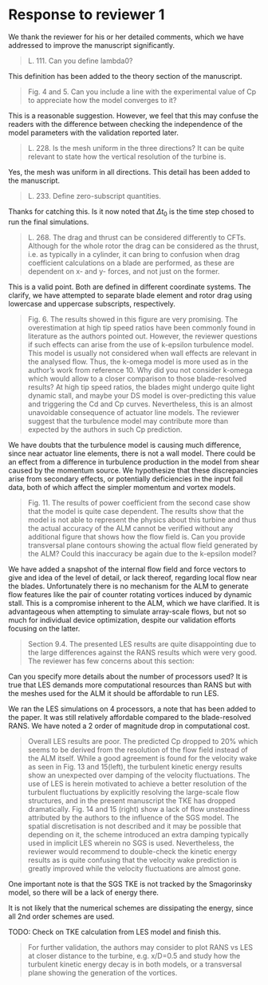# Response to reviewer 1

We thank the reviewer for his or her detailed comments, which we have addressed
to improve the manuscript significantly.

>L. 111. Can you define lambda0?

This definition has been added to the theory section of the manuscript.

>Fig. 4 and 5. Can you include a line with the experimental value of Cp to appreciate how the model converges to it?

This is a reasonable suggestion. However, we feel that this may confuse the
readers with the difference between checking the independence of the model
parameters with the validation reported later.

>L. 228. Is the mesh uniform in the three directions? It can be quite relevant to state how the vertical resolution of the turbine is.

Yes, the mesh was uniform in all directions. This detail has been added to the
manuscript.

>L. 233. Define zero-subscript quantities.

Thanks for catching this. Is it now noted that $\Delta t_0$ is the time step
chosed to run the final simulations.

>L. 268. The drag and thrust can be considered differently to CFTs. Although for the whole rotor the drag can be considered as the thrust, i.e. as typically in a cylinder, it can bring to confusion when drag coefficient calculations on a blade are performed, as these are dependent on x- and y- forces, and not just on the former.

This is a valid point. Both are defined in different coordinate systems.
The clarify, we have attempted to separate blade element
and rotor drag using lowercase and uppercase subscripts, respectively.

>Fig. 6. The results showed in this figure are very promising. The overestimation at high tip speed ratios have been commonly found in literature as the authors pointed out. However, the reviewer questions if such effects can arise from the use of k-epsilon turbulence model. This model is usually not considered when wall effects are relevant in the analysed flow. Thus, the k-omega model is more used as in the author’s work from reference 10. Why did you not consider k-omega which would allow to a closer comparison to those blade-resolved results? At high tip speed ratios, the blades might undergo quite light dynamic stall, and maybe your DS model is over-predicting this value and triggering the Cd and Cp curves. Nevertheless, this is an almost unavoidable consequence of actuator line models. The reviewer suggest that the turbulence model may contribute more than expected by the authors in such Cp prediction.

We have doubts that the turbulence model is causing much difference, since
near actuator line elements, there is not a wall model. There could be an
effect from a difference in turbulence production in the model from shear
caused by the momentum source. We hypothesize that these discrepancies arise
from secondary effects, or potentially deficiencies in the input foil data,
both of which affect the simpler momentum and vortex models.

>Fig. 11. The results of power coefficient from the second case show that the model is quite case dependent. The results show that the model is not able to represent the physics about this turbine and thus the actual accuracy of the ALM cannot be verified without any additional figure that shows how the flow field is. Can you provide transversal plane contours showing the actual flow field generated by the ALM? Could this inaccuracy be again due to the k-epsilon model?

We have added a snapshot of the internal flow field and force vectors to give
and idea of the level of detail, or lack thereof, regarding local flow near
the blades. Unfortunately there is no mechanism for the ALM to generate flow
features like the pair of counter rotating vortices induced by dynamic stall.
This is a compromise inherent to the ALM, which we have clarified. It is
advantageous when attempting to simulate array-scale flows, but not so much
for individual device optimization, despite our validation efforts focusing
on the latter.

>Section 9.4. The presented LES results are quite disappointing due to the large differences against the RANS results which were very good. The reviewer has few concerns about this section:
>
Can you specify more details about the number of processors used? It is true that LES demands more computational resources than RANS but with the meshes used for the ALM it should be affordable to run LES.

We ran the LES simulations on 4 processors, a note that has been added to the
paper. It was still relatively affordable compared to the blade-resolved RANS.
We have noted a 2 order of magnitude drop in computational cost.

>Overall LES results are poor. The predicted Cp dropped to 20% which seems to be derived from the resolution of the flow field instead of the ALM itself. While a good agreement is found for the velocity wake as seen in Fig. 13 and 15(left), the turbulent kinetic energy results show an unexpected over damping of the velocity fluctuations. The use of LES is herein motivated to achieve a better resolution of the turbulent fluctuations by explicitly resolving the large-scale flow structures, and in the present manuscript the TKE has dropped dramatically. Fig. 14 and 15 (right) show a lack of flow unsteadiness attributed by the authors to the influence of the SGS model. The spatial discretisation is not described and it may be possible that depending on it, the scheme introduced an extra damping typically used in implicit LES wherein no SGS is used. Nevertheless, the reviewer would recommend to double-check the kinetic energy results as is quite confusing that the velocity wake prediction is greatly improved while the velocity fluctuations are almost gone.

One important note is that the SGS TKE is not tracked by the Smagorinsky
model, so there will be a lack of energy there.

It is not likely that the numerical schemes are dissipating the energy, since
all 2nd order schemes are used.

TODO: Check on TKE calculation from LES model and finish this.

>For further validation, the authors may consider to plot RANS vs LES at closer distance to the turbine, e.g. x/D=0.5 and study how the turbulent kinetic energy decay is in both models, or a transversal plane showing the generation of the vortices.
